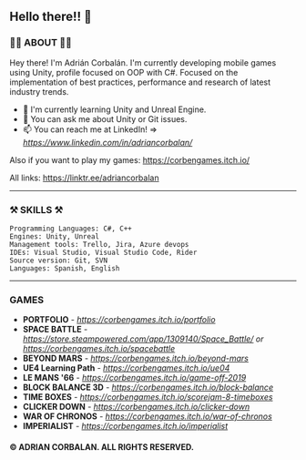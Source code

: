 ## Hello there!! 🤗

### 🐱‍🏍 ABOUT 🐱‍🏍

Hey there! I'm Adrián Corbalán. I'm currently developing mobile games using Unity, profile focused on OOP with C#. Focused on the implementation of best practices, performance and research of latest industry trends.

- 🌱 I'm currently learning Unity and Unreal Engine.
- 🤔 You can ask me about Unity or Git issues.
- 📫 You can reach me at LinkedIn! => *https://www.linkedin.com/in/adriancorbalan/*

Also if you want to play my games: https://corbengames.itch.io/

All links: https://linktr.ee/adriancorbalan

---
	
### ⚒ SKILLS ⚒

	Programming Languages: C#, C++
	Engines: Unity, Unreal
	Management tools: Trello, Jira, Azure devops
	IDEs: Visual Studio, Visual Studio Code, Rider
	Source version: Git, SVN
	Languages: Spanish, English

---

### GAMES

- **PORTFOLIO** - *https://corbengames.itch.io/portfolio*
- **SPACE BATTLE** - *https://store.steampowered.com/app/1309140/Space_Battle/ or https://corbengames.itch.io/spacebattle*
- **BEYOND MARS** - *https://corbengames.itch.io/beyond-mars*
- **UE4 Learning Path** - *https://corbengames.itch.io/ue04*
- **LE MANS '66** - *https://corbengames.itch.io/game-off-2019*
- **BLOCK BALANCE 3D** - *https://corbengames.itch.io/block-balance*
- **TIME BOXES** - *https://corbengames.itch.io/scorejam-8-timeboxes*
- **CLICKER DOWN** - *https://corbengames.itch.io/clicker-down*
- **WAR OF CHRONOS** - *https://corbengames.itch.io/war-of-chronos*
- **IMPERIALIST** - *https://corbengames.itch.io/imperialist*

#### © ADRIAN CORBALAN. ALL RIGHTS RESERVED.
